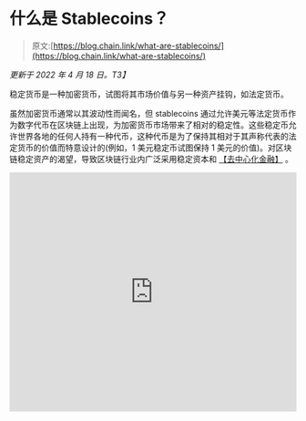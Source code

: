 # 什么是 Stablecoins？

> 原文:[https://blog.chain.link/what-are-stablecoins/](https://blog.chain.link/what-are-stablecoins/)

*更新于 2022 年 4 月 18 日。T3】*

稳定货币是一种加密货币，试图将其市场价值与另一种资产挂钩，如法定货币。

虽然加密货币通常以其波动性而闻名，但 stablecoins 通过允许美元等法定货币作为数字代币在区块链上出现，为加密货币市场带来了相对的稳定性。这些稳定币允许世界各地的任何人持有一种代币，这种代币是为了保持其相对于其声称代表的法定货币的价值而特意设计的(例如，1 美元稳定币试图保持 1 美元的价值)。对区块链稳定资产的渴望，导致区块链行业内广泛采用稳定资本和 [【去中心化金融】](https://chain.link/education/defi) 。

<iframe title="Total Stablecoin Supply" src="https://embed.theblockcrypto.com/data/decentralized-finance/stablecoins/total-stablecoin-supply-daily/embed" width="100%" height="420" frameborder="0"></span> <span style="font-weight: 400;"> <br/> </span> <em> <span style="font-weight: 400;">稳定的货币供给总量的爆发式增长。(</span> <a href="https://www.theblockcrypto.com/data/decentralized-finance/stablecoins"> <span style="font-weight: 400;">来源</span> </a> <span style="font-weight: 400;"> ) </span> </em></p> <p><span style="font-weight: 400;">在本文中，我们将围绕 stablecoin 探讨一些基本问题——它们是什么，如何工作，以及 Chainlink </span> <a href="https://chain.link/education/blockchain-oracles"> <span style="font-weight: 400;">神谕</span> </a> <span style="font-weight: 400;">如何为各种 stable coin 设计提供动力。</span></p> <h2>什么是稳定币？</h2> <p>从本质上来说，稳定货币是试图保持“挂钩”的加密货币——与它们所代表的外部资产具有相同的市场价值。稳定货币可以采取几种方法来匹配它们所盯住的货币的价格，比如用外部资产抵押或算法机制，比如根据需求动态调整供给。</p> <p>稳定的公司主要有两种类型:集中的和分散的。传统上，中央稳定币由非连锁银行账户中的法定货币支持，该账户作为支持连锁代币的储备。或者，他们可能会跟踪另一种资产，如商品、指数或其他。虽然 <a href="https://chain.link/proof-of-reserve"> <span style="font-weight: 400;">链式储备证明</span> </a> <span style="font-weight: 400;">可以通过自动审计提供强大的透明度保证，但这些稳定币设计通常需要对保管人的信任。</span></p> <p><span style="font-weight: 400;">分散的稳定信贷通常被链上加密货币超额抵押，并需要价格数据来维持完全抵押(例如，用户的抵押品价值大于其贷款总价值的某个百分比)。分散的 stablecoins 被设计成更有弹性和更透明，因为它们不是由单一方控制的，并且协议的抵押可以由链上的任何人审计。</span> <span style="font-weight: 400;"> <br/> </span> <span style="font-weight: 400;">算法稳定银行通常不持有储备，而是使用智能合约来编纂一种机制——类似于央行的机制——通过动态供应调整或其他方法来保持其与目标指数的挂钩。</span></p> <p>另一种类似于稳定货币的数字资产是中央银行数字货币(CBDCs)。中央银行跟单信用证类似于中央银行发行的稳定货币，但它们不一定要有非连锁银行账户中的法定货币支持。中央银行跟单信用证被发行它们的政府视为法定货币，用于简化个人和机构之间的支付。</p> <h2>Stablecoins 是如何工作的？</h2> <p>稳定的货币利用各种经济机制通过保持其盯住汇率来保持相对稳定。最常见的例子包括将代币兑换为法定货币的能力、抵押债务头寸、套利、弹性供给等等。</p> <h3><span style="font-weight: 400;">稳定点的类型</span></h3> <p><a href="https://www.circle.com/en/usdc"><span style="font-weight: 400;"/></a><span style="font-weight: 400;">是一个中央集权的稳定币发行圈。每一个 USDC 都由一美元或等值的资产支持，由受监管的金融机构的非连锁账户持有。拥有美元银行账户的客户可以用 1 USDC 兑换 1 美元，确保代币与美元保持 1:1 的挂钩。其他类似的中央集权国家包括 USDT、BUSD、TUSD、USDP 等。一些集中式 stablecoins 使发行者能够冻结属于某个地址的令牌，有效地使冻结的令牌不可用。稳定硬币发行者可以使用这种方法来冻结通过协议破解或利用获得的大量稳定硬币。</span></p> <p><a href="https://makerdao.com/"> <span style="font-weight: 400;"> MakerDAO </span> </a> <span style="font-weight: 400;">，一个去中心化的 stablecoin 协议，通过让用户将抵押品锁定在一个智能合约中来维持其钉住机制。然后，智能合约将稳定的硬币 DAI 铸造为可调整利率的超额抵押债务。为了维持 1 美元= 1 戴的 1:1 挂钩，MakerDAO 的智能合同通过链上管理调整 MKR 代币持有者设定的利率，以鼓励借款人偿还债务或获得更稳定的外币贷款。通过利率变化鼓励总供给的增加或减少，DAI 的价格将发生变化，当供给和利率低时其价值上升，当供给和利率高时其价值下降。</span></p> <p>分散稳定币的另一种设计涉及在稳定币指数中使用套利，其中稳定币由多个不同的稳定币支持，以实现挂钩的稳定性。例如，如果一种储备稳定币的价格超过 1 美元，而整个指数价格低于 1 美元，那么智能合约将在市场上出售超过 1 美元的稳定币作为指数稳定币的令牌，以推动指数价格回升到 1 美元。Chainlink oracles 可以提供可靠和高质量的价格信息，stablecoin 指数智能合约可以在计算如何重新平衡指数时参考这些信息。</p> <p><a href="https://www.ampleforth.org/"> <span style="font-weight: 400;">安普尔福思</span></a><span style="font-weight: 400;">【AMPL】是一种分散的、算法稳定的货币，它使用弹性供应机制来维持其与当前消费者价格指数(CPI)的挂钩，CPI 是经济分析局关于经通胀调整的 2019 年美元现值的指数。这实际上意味着 AMPL 的价格目标被设定为 CPI 所代表的 2019 年 1 美元的购买力。当 AMPL 的价格高于指数时，协议增加钱包余额，而当 AMPL 的价格低于指数时，协议减少钱包余额。这种供应的自动变化被称为重定基数，通过调整未偿还代币供应来影响市场价格。AMPL 的总供应量按日重定基数，以跟踪消费物价指数——AMPL 的量加权平均价格(VWAP)和消费物价指数均由 Chainlink oracles 提供给 Ampleforth 协议。</span></p> <h2>稳定的硬币是用来做什么的？</h2> <p><span style="font-weight: 400;"> Stablecoins 是加密货币和</span> <a href="https://chain.link/education/web3"> <span style="font-weight: 400;"> Web3 </span> </a> <span style="font-weight: 400;">生态系统不可或缺的一部分，占其交易量和基础经济活动的重要部分。</span></p> <p>由于<a href="https://blog.chain.link/what-is-blockchain/"><span style="font-weight: 400;"/></a><span style="font-weight: 400;">是促进价值转移的潜在机制，而不是不透明、过时的手动流程，Stablecoins 提供了一些优于传统同行的独特优势。集中的稳定货币有效地允许与法定货币挂钩的价值在全球钱包之间转移，而不需要中间人来促进转移。</span><span style="font-weight: 400;"><br/></span><span style="font-weight: 400;"><br/></span><span style="font-weight: 400;">【stable coins】也常用作非保管性储蓄账户，存放个人储蓄或作为抵押品在 DeFi 中产生收益，从事</span><a href="https://chain.link/education/defi/yield-farming"><span style="font-weight: 400;"/></a><span style="font-weight: 400;">策略。</span></p> <h2><span style="font-weight: 400;">稳定资本风险</span></h2> <p>不同的 stablecoin 设计具有不同的相关风险。这些可能包括:</p> <ul> <li style="font-weight: 400;" aria-level="1"><b>脱钩风险</b><span style="font-weight: 400;">—通过流动性事件、“银行挤兑”情景、次优储备实践等表现出的潜在经济或算法机制的失败，以及更为明显的稳定货币脱钩于其目标的风险。</span></li> <li style="font-weight: 400;" aria-level="1"><b>监管风险</b><span style="font-weight: 400;">—在特定的地理位置，当地金融机构可能会以不同的方式监管稳定的信贷。</span></li> <li style="font-weight: 400;" aria-level="1"><b>中央集权风险</b><span style="font-weight: 400;">—一些中央集权的稳定硬币发行者有能力在特定的钱包地址冻结代币。</span></li> <li style="font-weight: 400;" aria-level="1"><b>密钥管理风险</b><span style="font-weight: 400;">—如果 stablecoins 存放在非保管钱包中，用户必须全权负责安全存储其私钥。</span></li> </ul> <h2><span style="font-weight: 400;">使用 Chainlink 的 Stablecoin 应用程序</span></h2> <p><span style="font-weight: 400;">尽管 stablecoin 的架构和设计有所不同，但所有 stable coin 都需要准确的价格数据，以支持其潜在的挂钩机制，并在分散应用中使用。由于汇率不断波动，实时价格数据需要输入到稳定的货币中，以维持其盯住汇率。此外，由于 stablecoins 通常由其他加密资产或链外银行储备支持，因此需要获取这些储备细节的防篡改方法来确保这些系统的安全性和可靠性。</span></p> <p><a href="https://chain.link/"> <span style="font-weight: 400;"> Chainlink </span> </a> <span style="font-weight: 400;">是一个去中心化的 oracle 网络，它为智能合同提供对安全可靠的真实数据源的访问。由于 stablecoins 在 DeFi 应用中具有重要价值，因此它们需要与区块链相同的保证和安全保障。实际上，这意味着向 stablecoins 提供数据的 oracles 需要健壮、分散，并具有</span> <a href="https://blog.chain.link/levels-of-data-aggregation-in-chainlink-price-feeds/"> <span style="font-weight: 400;">多层安全</span> </a> <span style="font-weight: 400;">来帮助确保 stable coins 保持 1:1 的比率。这为这些 stablecoin 的用户提供了透明度和信任，因为他们可以确认他们正在使用的 stable coin 资产是端到端安全的，并且不包含单点故障。</span></p> <p><span style="font-weight: 400;">这方面的一个例子是</span><a href="https://www.trusttoken.com/trueusd"><span style="font-weight: 400;">true USD</span></a><span style="font-weight: 400;">【TUSD】，它使用 Chainlink 来提供链上担保级别的详细信息，并让用户清楚地了解他们的资产是否得到充分支持。凭借这种新发现的透明度，DeFi 用户可以实时验证所有铸造 TUSD 代币的真实抵押情况，协议本身可以自动保护用户资金免受任何部分准备金做法或潜在黑天鹅事件的影响。</span></p> <figure id="attachment_1394" aria-describedby="caption-attachment-1394" style="width: 1400px" class="wp-caption aligncenter"><img decoding="async" loading="lazy" class="wp-image-1394 size-full" src="../Images/efe07a592ea9bdbad4ef45d2a14e71b1.png" alt="A diagram showing how TrustToken uses Chainlink to provide smart contracts proof of its off-chain fiat reserves." width="1400" height="299" srcset="https://blog.chain.link/wp-content/uploads/2021/02/tusd-chainlink-proof-of-reserve.png 1400w, https://blog.chain.link/wp-content/uploads/2021/02/tusd-chainlink-proof-of-reserve-300x64.png 300w, https://blog.chain.link/wp-content/uploads/2021/02/tusd-chainlink-proof-of-reserve-1024x219.png 1024w, https://blog.chain.link/wp-content/uploads/2021/02/tusd-chainlink-proof-of-reserve-768x164.png 768w, https://blog.chain.link/wp-content/uploads/2021/02/tusd-chainlink-proof-of-reserve-24x5.png 24w, https://blog.chain.link/wp-content/uploads/2021/02/tusd-chainlink-proof-of-reserve-36x8.png 36w, https://blog.chain.link/wp-content/uploads/2021/02/tusd-chainlink-proof-of-reserve-48x10.png 48w" sizes="(max-width: 1400px) 100vw, 1400px" data-original-src="https://blog.chain.link/wp-content/uploads/2021/02/tusd-chainlink-proof-of-reserve.png"/><figcaption id="caption-attachment-1394" class="wp-caption-text">TrustToken uses Chainlink Proof of Reserve to provide smart contracts proof of the off-chain fiat reserves backing the TUSD stablecoin.</figcaption></figure> <p><span style="font-weight: 400;">这种验证资产储量的机制利用了 Chainlink </span> <a href="https://chain.link/proof-of-reserve"> <span style="font-weight: 400;">【储量证明】【PoR】</span></a><span style="font-weight: 400;">。PoR 参考源为智能合约提供所需的数据，以计算任何由链外储备支持的链上资产的真实抵押。这些参考源由 Chainlink 网络上的分散式 oracles 网络操作，允许对协议中使用的抵押品进行实时自主审计，有助于确保用户资金免受不可预见的部分准备金做法和链外托管人的其他欺诈活动的影响。</span></p> <p><span style="font-weight: 400;">对于利用链外储备的稳定币协议，PoR 链家支持的重复审计有助于提高透明度，并确保支持稳定币的储备状态。使用 PoR 的稳定帐户可以向用户提供更高的透明度，因为他们可以证明他们的令牌是受支持的。PoR 还可以提供有关任何类型的挂钩资产的抵押数据，包括替代法定货币或黄金等商品，从而增加了利用这一机制的任何令牌协议的透明度。</span></p> <p><span style="font-weight: 400;"> <a href="https://www.paxos.com/paxos-adopts-chainlink-oracles-to-further-adoption-of-pax-and-paxg-in-defi/">金融市场基础设施和加密经纪平台 Paxos </a>使用 Chainlink 为美元支持的 stablecoin Pax Dolar (USDP)和黄金支持的 token PAX Gold (PAXG)提供高可用性、防篡改和准确的链上定价数据源。此外，Chainlink <a href="https://data.chain.link/ethereum/mainnet/reserves/paxg-reserves">为 Paxos 代币</a>提供的储备数据证明允许 DeFi 应用程序快速验证代币是否以 1:1 的比例得到美元的完全支持，金条是否由 Paxos 在链外托管。<br/> </span></p> <figure id="attachment_1395" aria-describedby="caption-attachment-1395" style="width: 1600px" class="wp-caption aligncenter"><img decoding="async" loading="lazy" class="wp-image-1395 size-full" src="../Images/c8492bf226e793d823a8c27599c7d3d5.png" alt="A diagram showing how Paxos uses Chainlink to verify collateralization." width="1600" height="341" srcset="https://blog.chain.link/wp-content/uploads/2021/02/paxos-chainlink-integration.png 1600w, https://blog.chain.link/wp-content/uploads/2021/02/paxos-chainlink-integration-300x64.png 300w, https://blog.chain.link/wp-content/uploads/2021/02/paxos-chainlink-integration-1024x218.png 1024w, https://blog.chain.link/wp-content/uploads/2021/02/paxos-chainlink-integration-768x164.png 768w, https://blog.chain.link/wp-content/uploads/2021/02/paxos-chainlink-integration-1536x327.png 1536w, https://blog.chain.link/wp-content/uploads/2021/02/paxos-chainlink-integration-24x5.png 24w, https://blog.chain.link/wp-content/uploads/2021/02/paxos-chainlink-integration-36x8.png 36w, https://blog.chain.link/wp-content/uploads/2021/02/paxos-chainlink-integration-48x10.png 48w" sizes="(max-width: 1600px) 100vw, 1600px" data-original-src="https://blog.chain.link/wp-content/uploads/2021/02/paxos-chainlink-integration.png"/><figcaption id="caption-attachment-1395" class="wp-caption-text">How Paxos uses Chainlink Proof of Reserve to verify the collateralization of off-chain assets.</figcaption></figure> <p><span style="font-weight: 400;">链式稳定币体系的另一个例子是</span> <a href="https://fei.money/"> <span style="font-weight: 400;">费协议</span> </a> <span style="font-weight: 400;">，它实际上起到了算法中央银行的作用，旨在通过所谓的重新加权过程，在公开市场上维持其稳定币的挂钩。用户可以用等价的 ETH 存款值铸造稳定币 FEI，该值将添加到方案储备中，用作方案控制值(PCV)。PCV 代表用户不可赎回的所有资产。如果 FEI 在钉住汇率之下交易，PCV 用于在公开市场上购买 FEI 以推高价格，如果 FEI 在钉住汇率之上交易，则铸造更多的 FEI 并在公开市场上出售以推低价格。Fei 协议使用 Chainlink 价格反馈来帮助确保在所有市场或网络条件下参考准确的数据。</span></p> <p><span style="font-weight: 400;">央行数字货币(CBDCs)也可能与外部资产挂钩，这意味着它们需要能够接收关于该资产的价格数据。Chainlink 可以支持这些政府发行的稳定货币，为它们提供维持挂钩所需的价格数据，以及有关系统当前抵押的重要信息。</span></p> <h2><span style="font-weight: 400;">结论</span></h2> <p>尽管很简单，stablecoins 可以被认为是加密货币行业最重要的创新之一，它允许稳定价值的无缝转移。虽然有许多不同的 stablecoin 设计，但任何 stablecoin 协议的共同基础都是它接收到的关于它所跟踪的资产的数据。Chainlink 提供久经考验的数据基础设施，有助于确保 stablecoins 的可靠性、安全性和透明度，以及更大的 DeFi 生态系统的稳定性。</p> <p><span style="font-weight: 400;">如果您是一名开发人员，并且想要将 Chainlink 集成到您的智能合同应用程序中，请查看</span> <a href="https://docs.chain.link/docs"> <span style="font-weight: 400;">开发人员文档</span> </a> <span style="font-weight: 400;">或</span> <a href="https://chainlink.typeform.com/to/gEwrPO"> <span style="font-weight: 400;">联系专家</span> </a> <span style="font-weight: 400;">。</span></p> <h2><span style="font-weight: 400;">附加资源</span></h2> <ul> <li style="font-weight: 400;" aria-level="1"><a href="https://chain.link/education/defi"> <span style="font-weight: 400;">什么是 DeFi(去中心化财政)？</span>T3】</a></li> <li style="font-weight: 400;" aria-level="1"><a href="https://chain.link/education/smart-contracts"> <span style="font-weight: 400;">什么是智能合约？</span>T3】</a></li> <li style="font-weight: 400;" aria-level="1"><a href="https://blog.chain.link/the-importance-of-data-quality-for-defi/"> <span style="font-weight: 400;">数据质量对于 DeFi 的重要性</span> </a></li> <li style="font-weight: 400;" aria-level="1"><a href="https://blog.chain.link/chainlink-proof-of-reserve-bringing-transparency-to-defi-collateral/"> <span style="font-weight: 400;">链环准备金证明:为 DeFi 抵押品带来透明度</span> </a></li> <li aria-level="1">【Ampleforth 如何使用 Chainlink 分散其重置基础机制</li> </ul> <div class="widget_tag_cloud tag-list"/> </body> </html></iframe>